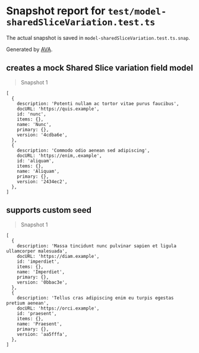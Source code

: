 # Snapshot report for `test/model-sharedSliceVariation.test.ts`

The actual snapshot is saved in `model-sharedSliceVariation.test.ts.snap`.

Generated by [AVA](https://avajs.dev).

## creates a mock Shared Slice variation field model

> Snapshot 1

    [
      {
        description: 'Potenti nullam ac tortor vitae purus faucibus',
        docURL: 'https://quis.example',
        id: 'nunc',
        items: {},
        name: 'Nunc',
        primary: {},
        version: '4cdba6e',
      },
      {
        description: 'Commodo odio aenean sed adipiscing',
        docURL: 'https://enim,.example',
        id: 'aliquam',
        items: {},
        name: 'Aliquam',
        primary: {},
        version: '2434ec2',
      },
    ]

## supports custom seed

> Snapshot 1

    [
      {
        description: 'Massa tincidunt nunc pulvinar sapien et ligula ullamcorper malesuada',
        docURL: 'https://diam.example',
        id: 'imperdiet',
        items: {},
        name: 'Imperdiet',
        primary: {},
        version: '0bbac3e',
      },
      {
        description: 'Tellus cras adipiscing enim eu turpis egestas pretium aenean',
        docURL: 'https://orci.example',
        id: 'praesent',
        items: {},
        name: 'Praesent',
        primary: {},
        version: 'aa5fffa',
      },
    ]
